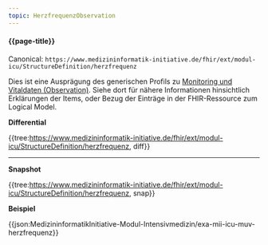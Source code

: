 ```yaml
---
topic: HerzfrequenzObservation
---
```

#### {{page-title}}

Canonical: 
```https://www.medizininformatik-initiative.de/fhir/ext/modul-icu/StructureDefinition/herzfrequenz```
<br> 

Dies ist eine Ausprägung des generischen Profils zu [Monitoring und Vitaldaten (Observation)](https://www.medizininformatik-initiative.de/fhir/ext/modul-icu/StructureDefinition/mii-monitoring-und-vitaldaten). Siehe dort für nähere Informationen hinsichtlich Erklärungen der Items, oder Bezug der Einträge in der FHIR-Ressource zum Logical Model. 


**Differential**

{{tree:https://www.medizininformatik-initiative.de/fhir/ext/modul-icu/StructureDefinition/herzfrequenz, diff}}

---

**Snapshot**

{{tree:https://www.medizininformatik-initiative.de/fhir/ext/modul-icu/StructureDefinition/herzfrequenz, snap}}

**Beispiel**

{{json:MedizininformatikInitiative-Modul-Intensivmedizin/exa-mii-icu-muv-herzfrequenz}}